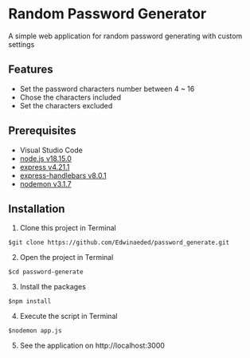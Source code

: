 # Random Password Generator
A simple web application for random password generating with custom settings

## Features
- Set the password characters number between 4 ~ 16
- Chose the characters included
- Set the characters excluded

## Prerequisites
- Visual Studio Code
- [node.js v18.15.0](https://github.com/nvm-sh/nvm)
- [express v4.21.1](https://www.npmjs.com/package/express)
- [express-handlebars v8.0.1](https://www.npmjs.com/package/express-handlebars)
- [nodemon v3.1.7](https://www.npmjs.com/package/nodemon)

## Installation
1. Clone this project in Terminal
```
$git clone https://github.com/Edwinaeded/password_generate.git
```

2. Open the project in Terminal
``` 
$cd password-generate
```

3. Install the packages
```
$npm install
```

4. Execute the script in Terminal
```
$nodemon app.js
```

5. See the application on http://localhost:3000


